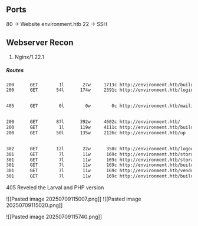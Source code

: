 ## Ports

80 -> Website environment.htb
22 -> SSH 


## Webserver Recon

1. Nginx/1.22.1

##### Routes

```sh
200      GET        1l       27w     1713c http://environment.htb/build/assets/styles-Bl2K3jyg.css
200      GET       54l      174w     2391c http://environment.htb/login


405      GET        0l        0w        0c http://environment.htb/mailing 


200      GET       87l      392w     4602c http://environment.htb/
200      GET        1l      119w     4111c http://environment.htb/build/assets/login-CnECh1Us.css
200      GET       50l      135w     2126c http://environment.htb/up


302      GET       12l       22w      358c http://environment.htb/logout => http://environment.htb/login
301      GET        7l       11w      169c http://environment.htb/storage => http://environment.htb/storage/
301      GET        7l       11w      169c http://environment.htb/storage/files => http://environment.htb/storage/files/
301      GET        7l       11w      169c http://environment.htb/build => http://environment.htb/build/
301      GET        7l       11w      169c http://environment.htb/vendor => http://environment.htb/vendor/
301      GET        7l       11w      169c http://environment.htb/build/assets => http://environment.htb/build/assets/

```

405 Reveled the Larval and PHP version

![[Pasted image 20250709115007.png]]
![[Pasted image 20250709115020.png]]

![[Pasted image 20250709115740.png]]
